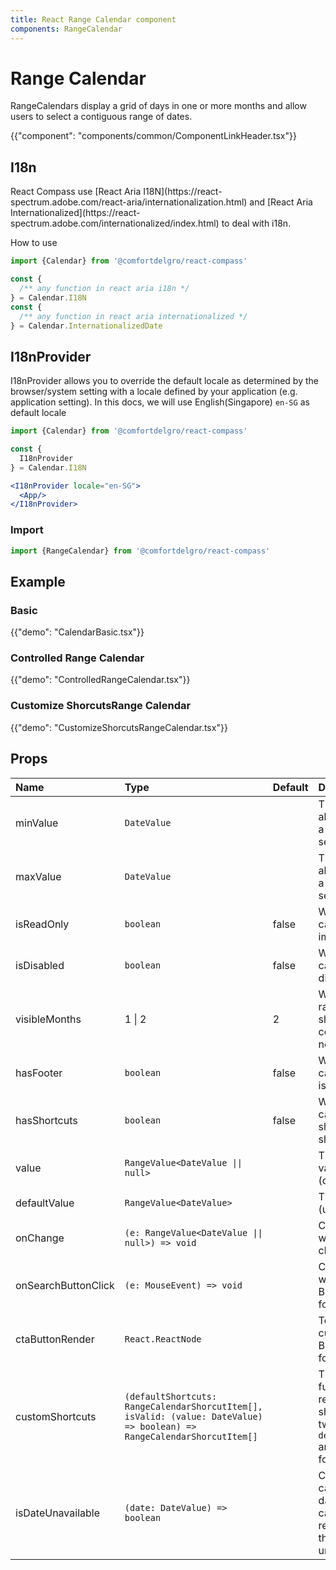 ```yaml
---
title: React Range Calendar component
components: RangeCalendar
---
```


# Range Calendar

<p class="description">RangeCalendars display a grid of days in one or more months and allow users to select a contiguous range of dates.</p>

{{"component": "components/common/ComponentLinkHeader.tsx"}}

## I18n

<p>React Compass use [React Aria I18N](https://react-spectrum.adobe.com/react-aria/internationalization.html) and [React Aria Internationalized](https://react-spectrum.adobe.com/internationalized/index.html) to deal with i18n.</p>

How to use

```jsx
import {Calendar} from '@comfortdelgro/react-compass'

const {
  /** any function in react aria i18n */
} = Calendar.I18N
const {
  /** any function in react aria internationalized */
} = Calendar.InternationalizedDate
```

## I18nProvider

I18nProvider allows you to override the default locale as determined by the browser/system setting with a locale defined by your application (e.g. application setting).
In this docs, we will use English(Singapore) `en-SG` as default locale

```jsx
import {Calendar} from '@comfortdelgro/react-compass'

const {
  I18nProvider
} = Calendar.I18N

<I18nProvider locale="en-SG">
  <App/>
</I18nProvider>

```

### Import

```jsx
import {RangeCalendar} from '@comfortdelgro/react-compass'
```


## Example

### Basic

{{"demo": "CalendarBasic.tsx"}}

### Controlled Range Calendar

{{"demo": "ControlledRangeCalendar.tsx"}}

### Customize ShorcutsRange Calendar

{{"demo": "CustomizeShorcutsRangeCalendar.tsx"}}

## Props

| Name                | Type                                                                                                                   | Default | Description                                                                                                                 |
| :------------------ | :--------------------------------------------------------------------------------------------------------------------- | :------ | :-------------------------------------------------------------------------------------------------------------------------- |
| minValue            | `DateValue`                                                                                                            |         | The minimum allowed date that a user may select.                                                                            |
| maxValue            | `DateValue`                                                                                                            |         | The maximum allowed date that a user may select.                                                                            |
| isReadOnly          | `boolean`                                                                                                              | false   | Whether the calendar value is immutable.                                                                                    |
| isDisabled          | `boolean`                                                                                                              | false   | Whether the calendar is disabled.                                                                                           |
| visibleMonths       | 1 \| 2                                                                                                                 | 2       | Whether the range calendar shows 2 months consecutively or not.                                                             |
| hasFooter           | `boolean`                                                                                                              | false   | Whether the calendar footer is shown.                                                                                       |
| hasShortcuts        | `boolean`                                                                                                              | false   | Whether the calendar shorcuts is shown.                                                                                     |
| value               | `RangeValue<DateValue \|\| null>`                                                                                      |         | The current value (controlled).                                                                                             |
| defaultValue        | `RangeValue<DateValue>`                                                                                                |         | The default value (uncontrolled).                                                                                           |
| onChange            | `(e: RangeValue<DateValue \|\| null>) => void`                                                                         |         | Callback fired when the value changes.                                                                                      |
| onSearchButtonClick | `(e: MouseEvent) => void`                                                                                              |         | Callback fired when the Search Button in the footer is clicked.                                                             |
| ctaButtonRender     | `React.ReactNode`                                                                                                      |         | To render custom CTA Button in the footer                                                                                   |
| customShortcuts     | `(defaultShortcuts: RangeCalendarShorcutItem[], isValid: (value: DateValue) => boolean) => RangeCalendarShorcutItem[]` |         | This callback function is to render custom shortcuts. It has two params: `defaultShortcuts` and `isInvalid` for user to use |
| isDateUnavailable   | `(date: DateValue) => boolean`                                                                                         |         | Callback that is called for each date of the calendar. If it returns true, then the date is unavailable.                    |
